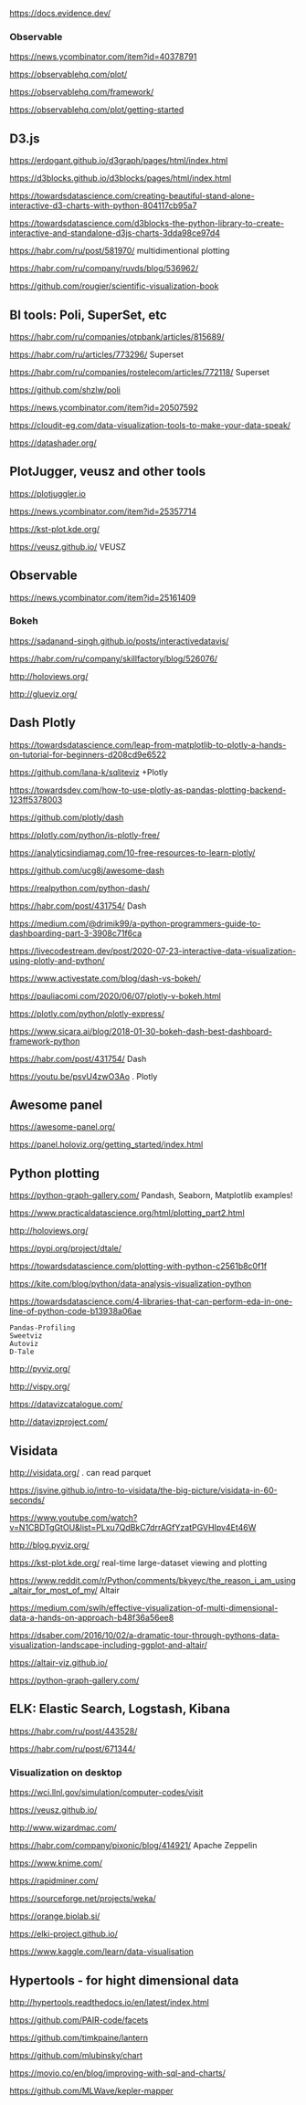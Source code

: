 https://docs.evidence.dev/

###  Observable

https://news.ycombinator.com/item?id=40378791

 https://observablehq.com/plot/

 https://observablehq.com/framework/

 https://observablehq.com/plot/getting-started



## D3.js  


https://erdogant.github.io/d3graph/pages/html/index.html

https://d3blocks.github.io/d3blocks/pages/html/index.html

https://towardsdatascience.com/creating-beautiful-stand-alone-interactive-d3-charts-with-python-804117cb95a7

https://towardsdatascience.com/d3blocks-the-python-library-to-create-interactive-and-standalone-d3js-charts-3dda98ce97d4

https://habr.com/ru/post/581970/ multidimentional plotting

https://habr.com/ru/company/ruvds/blog/536962/
 
 https://github.com/rougier/scientific-visualization-book
 
## BI tools: Poli, SuperSet, etc

https://habr.com/ru/companies/otpbank/articles/815689/

https://habr.com/ru/articles/773296/  Superset

https://habr.com/ru/companies/rostelecom/articles/772118/ Superset

<https://github.com/shzlw/poli>

<https://news.ycombinator.com/item?id=20507592> 

https://cloudit-eg.com/data-visualization-tools-to-make-your-data-speak/

<https://datashader.org/>


## PlotJugger, veusz and other tools

https://plotjuggler.io

https://news.ycombinator.com/item?id=25357714

https://kst-plot.kde.org/

<https://veusz.github.io/> VEUSZ

## Observable 
https://news.ycombinator.com/item?id=25161409

### Bokeh

<https://sadanand-singh.github.io/posts/interactivedatavis/> 

https://habr.com/ru/company/skillfactory/blog/526076/

http://holoviews.org/




http://glueviz.org/ 

## Dash Plotly

https://towardsdatascience.com/leap-from-matplotlib-to-plotly-a-hands-on-tutorial-for-beginners-d208cd9e6522

https://github.com/lana-k/sqliteviz +Plotly

https://towardsdev.com/how-to-use-plotly-as-pandas-plotting-backend-123ff5378003

https://github.com/plotly/dash

https://plotly.com/python/is-plotly-free/

https://analyticsindiamag.com/10-free-resources-to-learn-plotly/

https://github.com/ucg8j/awesome-dash

https://realpython.com/python-dash/

https://habr.com/post/431754/ Dash

https://medium.com/@drimik99/a-python-programmers-guide-to-dashboarding-part-3-3908c71f6ca

https://livecodestream.dev/post/2020-07-23-interactive-data-visualization-using-plotly-and-python/


https://www.activestate.com/blog/dash-vs-bokeh/

https://pauliacomi.com/2020/06/07/plotly-v-bokeh.html

https://plotly.com/python/plotly-express/

https://www.sicara.ai/blog/2018-01-30-bokeh-dash-best-dashboard-framework-python


<https://habr.com/post/431754/> Dash

<https://youtu.be/psvU4zwO3Ao> . Plotly

## Awesome panel

https://awesome-panel.org/

https://panel.holoviz.org/getting_started/index.html

## Python plotting

https://python-graph-gallery.com/ Pandash, Seaborn, Matplotlib examples!

https://www.practicaldatascience.org/html/plotting_part2.html



http://holoviews.org/

https://pypi.org/project/dtale/

<https://towardsdatascience.com/plotting-with-python-c2561b8c0f1f>

<https://kite.com/blog/python/data-analysis-visualization-python>

https://towardsdatascience.com/4-libraries-that-can-perform-eda-in-one-line-of-python-code-b13938a06ae
```
Pandas-Profiling
Sweetviz
Autoviz
D-Tale
```
<http://pyviz.org/>

<http://vispy.org/>

https://datavizcatalogue.com/

http://datavizproject.com/




## Visidata
http://visidata.org/ .  can read parquet

https://jsvine.github.io/intro-to-visidata/the-big-picture/visidata-in-60-seconds/

https://www.youtube.com/watch?v=N1CBDTgGtOU&list=PLxu7QdBkC7drrAGfYzatPGVHIpv4Et46W


http://blog.pyviz.org/

<https://kst-plot.kde.org/>  real-time large-dataset viewing and plotting



<https://www.reddit.com/r/Python/comments/bkyeyc/the_reason_i_am_using_altair_for_most_of_my/>  Altair





<https://medium.com/swlh/effective-visualization-of-multi-dimensional-data-a-hands-on-approach-b48f36a56ee8>

 

<https://dsaber.com/2016/10/02/a-dramatic-tour-through-pythons-data-visualization-landscape-including-ggplot-and-altair/>

<https://altair-viz.github.io/> 

<https://python-graph-gallery.com/>




## ELK: Elastic Search, Logstash,  Kibana

<https://habr.com/ru/post/443528/>

https://habr.com/ru/post/671344/


### Visualization on desktop

<https://wci.llnl.gov/simulation/computer-codes/visit>

<https://veusz.github.io/>

<http://www.wizardmac.com/>

<https://habr.com/company/pixonic/blog/414921/>  Apache Zeppelin

<https://www.knime.com/>

https://rapidminer.com/

https://sourceforge.net/projects/weka/

https://orange.biolab.si/

https://elki-project.github.io/
	


https://www.kaggle.com/learn/data-visualisation

## Hypertools - for hight dimensional data
http://hypertools.readthedocs.io/en/latest/index.html	

https://github.com/PAIR-code/facets

https://github.com/timkpaine/lantern

https://github.com/mlubinsky/chart

https://movio.co/en/blog/improving-with-sql-and-charts/

https://github.com/MLWave/kepler-mapper


 

